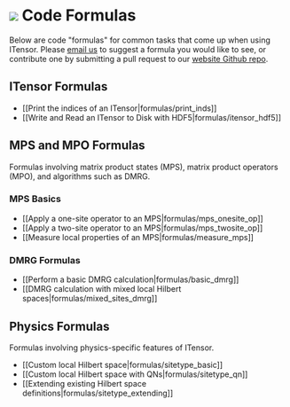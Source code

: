 # <img src="docs/VERSION/formulas/icon.png" class="largeicon">  Code Formulas

Below are code "formulas" for common tasks that come up when using ITensor. 
Please <a href="/about.html">email us</a> to suggest a formula you would
like to see, or contribute one by submitting a pull request to our
<a href="https://github.com/ITensor/website" target="_blank">website Github repo</a>.

## ITensor Formulas

* [[Print the indices of an ITensor|formulas/print_inds]]
* [[Write and Read an ITensor to Disk with HDF5|formulas/itensor_hdf5]]

## MPS and MPO Formulas
Formulas involving matrix product states (MPS), matrix product operators (MPO),
and algorithms such as DMRG.

### MPS Basics

- [[Apply a one-site operator to an MPS|formulas/mps_onesite_op]]
- [[Apply a two-site operator to an MPS|formulas/mps_twosite_op]]
- [[Measure local properties of an MPS|formulas/measure_mps]]

### DMRG Formulas 
- [[Perform a basic DMRG calculation|formulas/basic_dmrg]]
- [[DMRG calculation with mixed local Hilbert spaces|formulas/mixed_sites_dmrg]]

## Physics Formulas
Formulas involving physics-specific features of ITensor.

* [[Custom local Hilbert space|formulas/sitetype_basic]]
* [[Custom local Hilbert space with QNs|formulas/sitetype_qn]]
* [[Extending existing Hilbert space definitions|formulas/sitetype_extending]]

<!-- Formulas to add:
* Excited-state DMRG
* Getting the blocks of an QNITensor
...
-->
